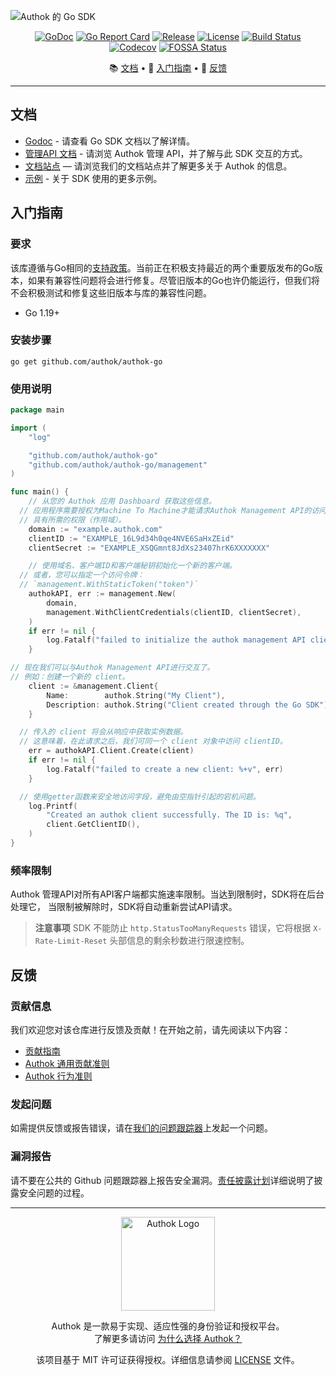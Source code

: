 ![Authok 的 Go SDK](https://cdn.authok.com/website/sdks/banners/authok-go-banner.png)

<div align="center">

[![GoDoc](https://pkg.go.dev/badge/github.com/authok/authok-go.svg)](https://pkg.go.dev/github.com/authok/authok-go)
[![Go Report Card](https://goreportcard.com/badge/github.com/authok/authok-go?style=flat-square)](https://goreportcard.com/report/github.com/authok/authok-go)
[![Release](https://img.shields.io/github/v/release/authok/authok-go?include_prereleases&style=flat-square)](https://github.com/authok/authok-go/releases)
[![License](https://img.shields.io/github/license/authok/authok-go.svg?style=flat-square)](https://github.com/authok/authok-go/blob/main/LICENSE)
[![Build Status](https://img.shields.io/github/actions/workflow/status/authok/authok-go/main.yml?branch=main&style=flat-square)](https://github.com/authok/authok-go/actions?query=branch%3Amain)
[![Codecov](https://img.shields.io/codecov/c/github/authok/authok-go?style=flat-square)](https://codecov.io/gh/authok/authok-go)
[![FOSSA Status](https://app.fossa.com/api/projects/git%2Bgithub.com%2Fauthok%2Fauthok-go.svg?type=shield)](https://app.fossa.com/projects/git%2Bgithub.com%2Fauthok%2Fauthok-go?ref=badge_shield)

📚 [文档](#documentation) • 🚀 [入门指南](#getting-started) • 💬 [反馈](#feedback)

</div>



-------------------------------------

## 文档

- [Godoc](https://pkg.go.dev/github.com/authok/authok-go) - 请查看 Go SDK 文档以了解详情。
- [管理API 文档](https://authok.com/docs/api/management/v1) - 请浏览 Authok 管理 API，并了解与此 SDK 交互的方式。
- [文档站点](https://www.authok.com/docs) — 请浏览我们的文档站点并了解更多关于 Authok 的信息。
- [示例](./EXAMPLES.md) - 关于 SDK 使用的更多示例。

## 入门指南

### 要求

该库遵循与Go相同的[支持政策](https://go.dev/doc/devel/release#policy)。当前正在积极支持最近的两个重要版发布的Go版本，如果有兼容性问题将会进行修复。尽管旧版本的Go也许仍能运行，但我们将不会积极测试和修复这些旧版本与库的兼容性问题。

- Go 1.19+

### 安装步骤

```shell
go get github.com/authok/authok-go
```

### 使用说明

```go
package main

import (
	"log"

	"github.com/authok/authok-go"
	"github.com/authok/authok-go/management"
)

func main() {
	// 从您的 Authok 应用 Dashboard 获取这些信息。
  // 应用程序需要授权为Machine To Machine才能请求Authok Management API的访问令牌，
  // 具有所需的权限（作用域）。
	domain := "example.authok.com"
	clientID := "EXAMPLE_16L9d34h0qe4NVE6SaHxZEid"
	clientSecret := "EXAMPLE_XSQGmnt8JdXs23407hrK6XXXXXXX"

	// 使用域名、客户端ID和客户端秘钥初始化一个新的客户端。
  // 或者，您可以指定一个访问令牌：
  // `management.WithStaticToken("token")`
	authokAPI, err := management.New(
		domain,
		management.WithClientCredentials(clientID, clientSecret),
	)
	if err != nil {
		log.Fatalf("failed to initialize the authok management API client: %+v", err)
	}

// 现在我们可以与Authok Management API进行交互了。
// 例如：创建一个新的 client。
	client := &management.Client{
		Name:        authok.String("My Client"),
		Description: authok.String("Client created through the Go SDK"),
	}

  // 传入的 client 将会从响应中获取实例数据。
  // 这意味着，在此请求之后，我们可同一个 client 对象中访问 clientID。
	err = authokAPI.Client.Create(client)
	if err != nil {
		log.Fatalf("failed to create a new client: %+v", err)
	}

  // 使用getter函数来安全地访问字段，避免由空指针引起的宕机问题。
	log.Printf(
		"Created an authok client successfully. The ID is: %q",
		client.GetClientID(),
	)
}
```

### 频率限制

Authok 管理API对所有API客户端都实施速率限制。当达到限制时，SDK将在后台处理它，
当限制被解除时，SDK将自动重新尝试API请求。

> **注意事项**
> SDK 不能防止 `http.StatusTooManyRequests` 错误，它将根据 `X-Rate-Limit-Reset` 头部信息的剩余秒数进行限速控制。

## 反馈

### 贡献信息

我们欢迎您对该仓库进行反馈及贡献！在开始之前，请先阅读以下内容：

- [贡献指南](./CONTRIBUTING.md)
- [Authok 通用贡献准则](https://github.com/authok/open-source-template/blob/master/GENERAL-CONTRIBUTING.md)
- [Authok 行为准则](https://github.com/authok/open-source-template/blob/master/CODE-OF-CONDUCT.md)

### 发起问题

如需提供反馈或报告错误，请在[我们的问题跟踪器](https://github.com/authok/authok-go/issues)上发起一个问题。

### 漏洞报告

请不要在公共的 Github 问题跟踪器上报告安全漏洞。[责任披露计划](https://authok.com/responsible-disclosure-policy)详细说明了披露安全问题的过程。

---

<p align="center">
  <picture>
    <source media="(prefers-color-scheme: light)" srcset="https://cdn.authok.cn/website/sdks/logos/authok_light_mode.png" width="150">
    <source media="(prefers-color-scheme: dark)" srcset="https://cdn.authok.com/website/sdks/logos/authok_dark_mode.png" width="150">
    <img alt="Authok Logo" src="https://cdn.authok.com/website/sdks/logos/authok_light_mode.png" width="150">
  </picture>
</p>

<p align="center">Authok 是一款易于实现、适应性强的身份验证和授权平台。<br />了解更多请访问 <a href="https://authok.com/why-authok">为什么选择 Authok？</a></p>

<p align="center">该项目基于 MIT 许可证获得授权。详细信息请参阅 <a href="./LICENSE.md"> LICENSE</a> 文件。</p>
